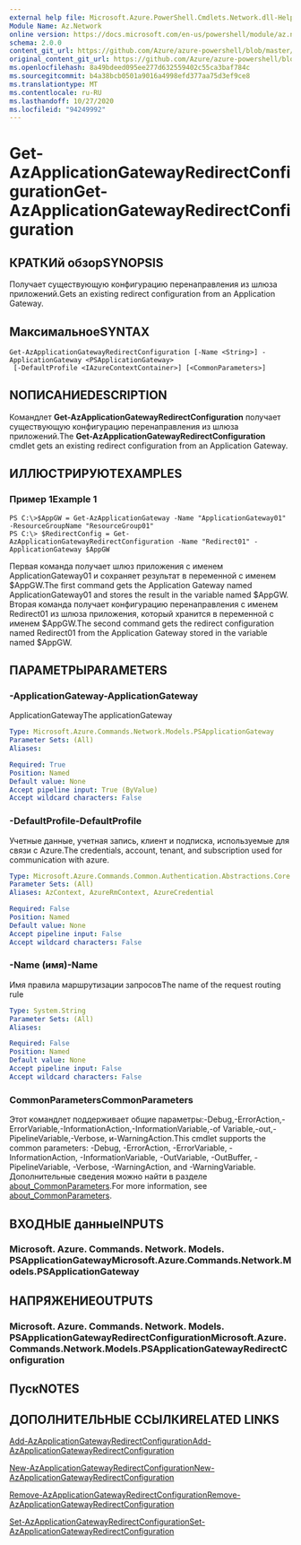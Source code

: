 ```yaml
---
external help file: Microsoft.Azure.PowerShell.Cmdlets.Network.dll-Help.xml
Module Name: Az.Network
online version: https://docs.microsoft.com/en-us/powershell/module/az.network/get-azapplicationgatewayredirectconfiguration
schema: 2.0.0
content_git_url: https://github.com/Azure/azure-powershell/blob/master/src/Network/Network/help/Get-AzApplicationGatewayRedirectConfiguration.md
original_content_git_url: https://github.com/Azure/azure-powershell/blob/master/src/Network/Network/help/Get-AzApplicationGatewayRedirectConfiguration.md
ms.openlocfilehash: 8a49bdeed095ee277d632559402c55ca3baf784c
ms.sourcegitcommit: b4a38bcb0501a9016a4998efd377aa75d3ef9ce8
ms.translationtype: MT
ms.contentlocale: ru-RU
ms.lasthandoff: 10/27/2020
ms.locfileid: "94249992"
---
```

# <span data-ttu-id="bb2dd-101">Get-AzApplicationGatewayRedirectConfiguration</span><span class="sxs-lookup"><span data-stu-id="bb2dd-101">Get-AzApplicationGatewayRedirectConfiguration</span></span>

## <span data-ttu-id="bb2dd-102">КРАТКИй обзор</span><span class="sxs-lookup"><span data-stu-id="bb2dd-102">SYNOPSIS</span></span>
<span data-ttu-id="bb2dd-103">Получает существующую конфигурацию перенаправления из шлюза приложений.</span><span class="sxs-lookup"><span data-stu-id="bb2dd-103">Gets an existing redirect configuration from an Application Gateway.</span></span>

## <span data-ttu-id="bb2dd-104">Максимальное</span><span class="sxs-lookup"><span data-stu-id="bb2dd-104">SYNTAX</span></span>

```
Get-AzApplicationGatewayRedirectConfiguration [-Name <String>] -ApplicationGateway <PSApplicationGateway>
 [-DefaultProfile <IAzureContextContainer>] [<CommonParameters>]
```

## <span data-ttu-id="bb2dd-105">NОПИСАНИЕ</span><span class="sxs-lookup"><span data-stu-id="bb2dd-105">DESCRIPTION</span></span>
<span data-ttu-id="bb2dd-106">Командлет **Get-AzApplicationGatewayRedirectConfiguration** получает существующую конфигурацию перенаправления из шлюза приложений.</span><span class="sxs-lookup"><span data-stu-id="bb2dd-106">The **Get-AzApplicationGatewayRedirectConfiguration** cmdlet gets an existing redirect configuration from an Application Gateway.</span></span>

## <span data-ttu-id="bb2dd-107">ИЛЛЮСТРИРУЮТ</span><span class="sxs-lookup"><span data-stu-id="bb2dd-107">EXAMPLES</span></span>

### <span data-ttu-id="bb2dd-108">Пример 1</span><span class="sxs-lookup"><span data-stu-id="bb2dd-108">Example 1</span></span>
```
PS C:\>$AppGW = Get-AzApplicationGateway -Name "ApplicationGateway01" -ResourceGroupName "ResourceGroup01"
PS C:\> $RedirectConfig = Get-AzApplicationGatewayRedirectConfiguration -Name "Redirect01" -ApplicationGateway $AppGW
```

<span data-ttu-id="bb2dd-109">Первая команда получает шлюз приложения с именем ApplicationGateway01 и сохраняет результат в переменной с именем $AppGW.</span><span class="sxs-lookup"><span data-stu-id="bb2dd-109">The first command gets the Application Gateway named ApplicationGateway01 and stores the result in the variable named $AppGW.</span></span>
<span data-ttu-id="bb2dd-110">Вторая команда получает конфигурацию перенаправления с именем Redirect01 из шлюза приложения, который хранится в переменной с именем $AppGW.</span><span class="sxs-lookup"><span data-stu-id="bb2dd-110">The second command gets the redirect configuration named Redirect01 from the Application Gateway stored in the variable named $AppGW.</span></span>

## <span data-ttu-id="bb2dd-111">ПАРАМЕТРЫ</span><span class="sxs-lookup"><span data-stu-id="bb2dd-111">PARAMETERS</span></span>

### <span data-ttu-id="bb2dd-112">-ApplicationGateway</span><span class="sxs-lookup"><span data-stu-id="bb2dd-112">-ApplicationGateway</span></span>
<span data-ttu-id="bb2dd-113">ApplicationGateway</span><span class="sxs-lookup"><span data-stu-id="bb2dd-113">The applicationGateway</span></span>

```yaml
Type: Microsoft.Azure.Commands.Network.Models.PSApplicationGateway
Parameter Sets: (All)
Aliases:

Required: True
Position: Named
Default value: None
Accept pipeline input: True (ByValue)
Accept wildcard characters: False
```

### <span data-ttu-id="bb2dd-114">-DefaultProfile</span><span class="sxs-lookup"><span data-stu-id="bb2dd-114">-DefaultProfile</span></span>
<span data-ttu-id="bb2dd-115">Учетные данные, учетная запись, клиент и подписка, используемые для связи с Azure.</span><span class="sxs-lookup"><span data-stu-id="bb2dd-115">The credentials, account, tenant, and subscription used for communication with azure.</span></span>

```yaml
Type: Microsoft.Azure.Commands.Common.Authentication.Abstractions.Core.IAzureContextContainer
Parameter Sets: (All)
Aliases: AzContext, AzureRmContext, AzureCredential

Required: False
Position: Named
Default value: None
Accept pipeline input: False
Accept wildcard characters: False
```

### <span data-ttu-id="bb2dd-116">-Name (имя)</span><span class="sxs-lookup"><span data-stu-id="bb2dd-116">-Name</span></span>
<span data-ttu-id="bb2dd-117">Имя правила маршрутизации запросов</span><span class="sxs-lookup"><span data-stu-id="bb2dd-117">The name of the request routing rule</span></span>

```yaml
Type: System.String
Parameter Sets: (All)
Aliases:

Required: False
Position: Named
Default value: None
Accept pipeline input: False
Accept wildcard characters: False
```

### <span data-ttu-id="bb2dd-118">CommonParameters</span><span class="sxs-lookup"><span data-stu-id="bb2dd-118">CommonParameters</span></span>
<span data-ttu-id="bb2dd-119">Этот командлет поддерживает общие параметры:-Debug,-ErrorAction,-ErrorVariable,-InformationAction,-InformationVariable,-of Variable,-out,-PipelineVariable,-Verbose, и-WarningAction.</span><span class="sxs-lookup"><span data-stu-id="bb2dd-119">This cmdlet supports the common parameters: -Debug, -ErrorAction, -ErrorVariable, -InformationAction, -InformationVariable, -OutVariable, -OutBuffer, -PipelineVariable, -Verbose, -WarningAction, and -WarningVariable.</span></span> <span data-ttu-id="bb2dd-120">Дополнительные сведения можно найти в разделе [about_CommonParameters](http://go.microsoft.com/fwlink/?LinkID=113216).</span><span class="sxs-lookup"><span data-stu-id="bb2dd-120">For more information, see [about_CommonParameters](http://go.microsoft.com/fwlink/?LinkID=113216).</span></span>

## <span data-ttu-id="bb2dd-121">ВХОДНЫЕ данные</span><span class="sxs-lookup"><span data-stu-id="bb2dd-121">INPUTS</span></span>

### <span data-ttu-id="bb2dd-122">Microsoft. Azure. Commands. Network. Models. PSApplicationGateway</span><span class="sxs-lookup"><span data-stu-id="bb2dd-122">Microsoft.Azure.Commands.Network.Models.PSApplicationGateway</span></span>

## <span data-ttu-id="bb2dd-123">НАПРЯЖЕНИЕ</span><span class="sxs-lookup"><span data-stu-id="bb2dd-123">OUTPUTS</span></span>

### <span data-ttu-id="bb2dd-124">Microsoft. Azure. Commands. Network. Models. PSApplicationGatewayRedirectConfiguration</span><span class="sxs-lookup"><span data-stu-id="bb2dd-124">Microsoft.Azure.Commands.Network.Models.PSApplicationGatewayRedirectConfiguration</span></span>

## <span data-ttu-id="bb2dd-125">Пуск</span><span class="sxs-lookup"><span data-stu-id="bb2dd-125">NOTES</span></span>

## <span data-ttu-id="bb2dd-126">ДОПОЛНИТЕЛЬНЫЕ ССЫЛКИ</span><span class="sxs-lookup"><span data-stu-id="bb2dd-126">RELATED LINKS</span></span>

[<span data-ttu-id="bb2dd-127">Add-AzApplicationGatewayRedirectConfiguration</span><span class="sxs-lookup"><span data-stu-id="bb2dd-127">Add-AzApplicationGatewayRedirectConfiguration</span></span>](./Add-AzApplicationGatewayRedirectConfiguration.md)

[<span data-ttu-id="bb2dd-128">New-AzApplicationGatewayRedirectConfiguration</span><span class="sxs-lookup"><span data-stu-id="bb2dd-128">New-AzApplicationGatewayRedirectConfiguration</span></span>](./New-AzApplicationGatewayRedirectConfiguration.md)

[<span data-ttu-id="bb2dd-129">Remove-AzApplicationGatewayRedirectConfiguration</span><span class="sxs-lookup"><span data-stu-id="bb2dd-129">Remove-AzApplicationGatewayRedirectConfiguration</span></span>](./Remove-AzApplicationGatewayRedirectConfiguration.md)

[<span data-ttu-id="bb2dd-130">Set-AzApplicationGatewayRedirectConfiguration</span><span class="sxs-lookup"><span data-stu-id="bb2dd-130">Set-AzApplicationGatewayRedirectConfiguration</span></span>](./Set-AzApplicationGatewayRedirectConfiguration.md)
